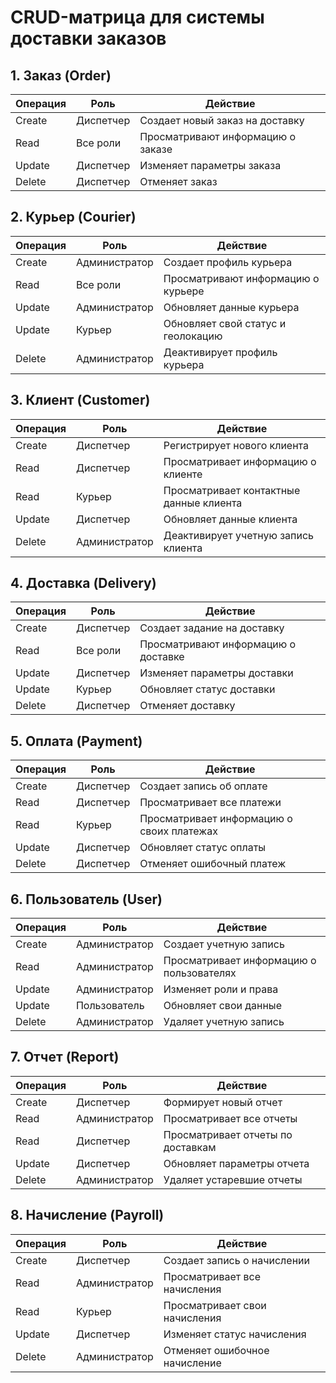 # CRUD-матрица для системы доставки заказов

## 1. Заказ (Order)
| Операция | Роль | Действие |
|----------|------|----------|
| Create | Диспетчер | Создает новый заказ на доставку |
| Read | Все роли | Просматривают информацию о заказе |
| Update | Диспетчер | Изменяет параметры заказа |
| Delete | Диспетчер | Отменяет заказ |

## 2. Курьер (Courier)
| Операция | Роль | Действие |
|----------|------|----------|
| Create | Администратор | Создает профиль курьера |
| Read | Все роли | Просматривают информацию о курьере |
| Update | Администратор | Обновляет данные курьера |
| Update | Курьер | Обновляет свой статус и геолокацию |
| Delete | Администратор | Деактивирует профиль курьера |

## 3. Клиент (Customer)
| Операция | Роль | Действие |
|----------|------|----------|
| Create | Диспетчер | Регистрирует нового клиента |
| Read | Диспетчер | Просматривает информацию о клиенте |
| Read | Курьер | Просматривает контактные данные клиента |
| Update | Диспетчер | Обновляет данные клиента |
| Delete | Администратор | Деактивирует учетную запись клиента |

## 4. Доставка (Delivery)
| Операция | Роль | Действие |
|----------|------|----------|
| Create | Диспетчер | Создает задание на доставку |
| Read | Все роли | Просматривают информацию о доставке |
| Update | Диспетчер | Изменяет параметры доставки |
| Update | Курьер | Обновляет статус доставки |
| Delete | Диспетчер | Отменяет доставку |

## 5. Оплата (Payment)
| Операция | Роль | Действие |
|----------|------|----------|
| Create | Диспетчер | Создает запись об оплате |
| Read | Диспетчер | Просматривает все платежи |
| Read | Курьер | Просматривает информацию о своих платежах |
| Update | Диспетчер | Обновляет статус оплаты |
| Delete | Диспетчер | Отменяет ошибочный платеж |

## 6. Пользователь (User)
| Операция | Роль | Действие |
|----------|------|----------|
| Create | Администратор | Создает учетную запись |
| Read | Администратор | Просматривает информацию о пользователях |
| Update | Администратор | Изменяет роли и права |
| Update | Пользователь | Обновляет свои данные |
| Delete | Администратор | Удаляет учетную запись |

## 7. Отчет (Report)
| Операция | Роль | Действие |
|----------|------|----------|
| Create | Диспетчер | Формирует новый отчет |
| Read | Администратор | Просматривает все отчеты |
| Read | Диспетчер | Просматривает отчеты по доставкам |
| Update | Диспетчер | Обновляет параметры отчета |
| Delete | Администратор | Удаляет устаревшие отчеты |

## 8. Начисление (Payroll)
| Операция | Роль | Действие |
|----------|------|----------|
| Create | Диспетчер | Создает запись о начислении |
| Read | Администратор | Просматривает все начисления |
| Read | Курьер | Просматривает свои начисления |
| Update | Диспетчер | Изменяет статус начисления |
| Delete | Администратор | Отменяет ошибочное начисление | 